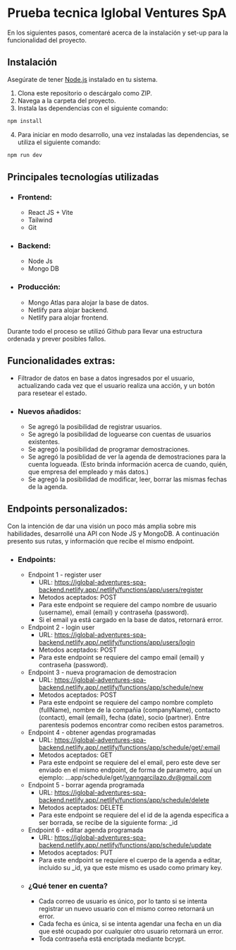 # Prueba tecnica Iglobal Ventures SpA

En los siguientes pasos, comentaré acerca de la instalación y set-up para la funcionalidad del proyecto.

## Instalación

Asegúrate de tener [Node.js](https://nodejs.org/) instalado en tu sistema.

1. Clona este repositorio o descárgalo como ZIP.
2. Navega a la carpeta del proyecto.
3. Instala las dependencias con el siguiente comando:

```bash
npm install
``````
4. Para iniciar en modo desarrollo, una vez instaladas las dependencias, se utiliza el siguiente comando:
```bash
npm run dev
```

## Principales tecnologías utilizadas
- ### Frontend:
  - React JS + Vite
  - Tailwind
  - Git
- ### Backend:
  - Node Js
  - Mongo DB
- ### Producción:
  - Mongo Atlas para alojar la base de datos.
  - Netlify para alojar backend.
  - Netlify para alojar frontend.

Durante todo el proceso se utilizó Github para llevar una estructura ordenada y prever posibles fallos.

## Funcionalidades extras:
- Filtrador de datos en base a datos ingresados por el usuario, actualizando cada vez que el usuario realiza una acción, y un botón para resetear el estado.
- ### Nuevos añadidos:
  - Se agregó la posibilidad de registrar usuarios.
  - Se agregó la posibilidad de loguearse con cuentas de usuarios existentes.
  - Se agregó la posibilidad de programar demostraciones.
  - Se agregó la posiblidad de ver la agenda de demostraciones para la cuenta logueada. (Esto brinda información acerca de cuando, quién, que empresa del empleado y más datos.)
  - Se agregó la posibilidad de modificar, leer, borrar las mismas fechas de la agenda.
  
## Endpoints personalizados:
Con la intención de dar una visión un poco más amplia sobre mis habilidades, desarrollé una API con Node JS y MongoDB. A continuación presento sus rutas, y información que recibe el mismo endpoint.
- ### Endpoints:
  - Endpoint 1 - register user
    - URL: https://iglobal-adventures-spa-backend.netlify.app/.netlify/functions/app/users/register
    - Metodos aceptados: POST
    - Para este endpoint se requiere del campo nombre de usuario (username), email (email) y contraseña (password).
    - Si el email ya está cargado en la base de datos, retornará error.
   - Endpoint 2 - login user
      - URL: https://iglobal-adventures-spa-backend.netlify.app/.netlify/functions/app/users/login
      - Metodos aceptados: POST
      - Para este endpoint se requiere del campo email (email) y contraseña (password).
    - Endpoint 3 - nueva programacion de demostracion
      - URL: https://iglobal-adventures-spa-backend.netlify.app/.netlify/functions/app/schedule/new
      - Metodos aceptados: POST
      - Para este endpoint se requiere del campo nombre completo (fullName), nombre de la compañia (companyName), contacto (contact), email (email), fecha (date), socio (partner). Entre parentesís podemos encontrar como reciben estos parametros.
    - Endpoint 4 - obtener agendas programadas
      - URL: https://iglobal-adventures-spa-backend.netlify.app/.netlify/functions/app/schedule/get/:email
      - Metodos aceptados: GET
      - Para este endpoint se requiere del el email, pero este deve ser enviado en el mismo endpoint, de forma de parametro, aquí un ejemplo: ...app/schedule/get/ivanngarcilazo.dv@gmail.com
    - Endpoint 5 - borrar agenda programada
      - URL: https://iglobal-adventures-spa-backend.netlify.app/.netlify/functions/app/schedule/delete
      - Metodos aceptados: DELETE
      - Para este endpoint se requiere del el id de la agenda especifica a ser borrada, se recibe de la siguiente forma: _id
    - Endpoint 6 - editar agenda programada
      - URL: https://iglobal-adventures-spa-backend.netlify.app/.netlify/functions/app/schedule/update
      - Metodos aceptados: PUT
      - Para este endpoint se requiere el cuerpo de la agenda a editar, incluido su _id, ya que este mismo es usado como primary key.
    - ### ¿Qué tener en cuenta?
      - Cada correo de usuario es único, por lo tanto si se intenta registrar un nuevo usuario con el mismo correo retornará un error.
      - Cada fecha es única, si se intenta agendar una fecha en un dia que esté ocupado por cualquier otro usuario retornará un error.
      - Toda contraseña está encriptada mediante bcrypt.

